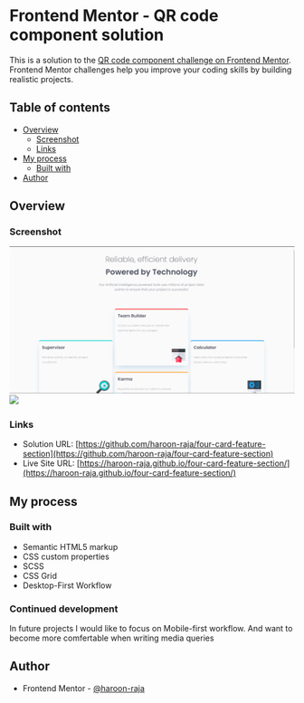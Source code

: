# Frontend Mentor - QR code component solution

This is a solution to the [QR code component challenge on Frontend Mentor](https://www.frontendmentor.io/challenges/qr-code-component-iux_sIO_H). Frontend Mentor challenges help you improve your coding skills by building realistic projects. 

## Table of contents

- [Overview](#overview)
  - [Screenshot](#screenshot)
  - [Links](#links)
- [My process](#my-process)
  - [Built with](#built-with)
- [Author](#author)

## Overview

### Screenshot

![](./screenshots/desktop.png)
![](./screenshots/mobile.png)

### Links

- Solution URL: [https://github.com/haroon-raja/four-card-feature-section](https://github.com/haroon-raja/four-card-feature-section)
- Live Site URL: [https://haroon-raja.github.io/four-card-feature-section/](https://haroon-raja.github.io/four-card-feature-section/)

## My process

### Built with

- Semantic HTML5 markup
- CSS custom properties
- SCSS
- CSS Grid
- Desktop-First Workflow

### Continued development
In future projects I would like to focus on Mobile-first workflow. And want to become more comfertable when writing media queries

## Author

- Frontend Mentor - [@haroon-raja](https://www.frontendmentor.io/profile/haroon-raja)

 
